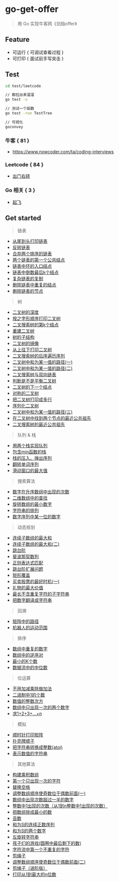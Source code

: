# go-get-offer

> 用 Go 实现牛客网《剑指offer》

## Feature

* 可运行 { 可调试查看过程 }
* 可打印 { 面试前手写突击 }

## Test

```bash
cd test/leetcode

// 都拉出来溜溜
go test -v

// 测试一个函数
go test -run TestTree

// 可视化
goconvey
```

### 牛客 { 81 }

* https://www.nowcoder.com/ta/coding-interviews

### Leetcode { 84 }

* [出门右转](./doc/leetcode/readme.md)

### Go 相关 { 3 }

* [起飞](./doc/language/readme.md)

## Get started

> 链表

* [从尾到头打印链表](./doc/offer/6.md) 
* [反转链表](./doc/offer/24.md) 
* [合并两个排序的链表](./doc/offer/25.md) 
* [两个链表的第一个公共结点](./doc/offer/52.md) 
* [链表中环的入口结点](./doc/offer/23.md) 
* [链表中倒数最后k个结点](./doc/offer/22.md) 
* [复杂链表的复制](./doc/offer/35.md) 
* [删除链表中重复的结点](./doc/offer/76.md) 
* [删除链表的节点](./doc/offer/18.md)

> 树

* [二叉树的深度](./doc/offer/55.md) 
* [按之字形顺序打印二叉树](./doc/offer/77.md) 
* [二叉搜索树的第k个结点](./doc/offer/54.md) 
* [重建二叉树](./doc/offer/7.md) 
* [树的子结构](./doc/offer/26.md) 
* [二叉树的镜像](./doc/offer/27.md) 
* [从上往下打印二叉树](./doc/offer/32.md) 
* [二叉搜索树的后序遍历序列](./doc/offer/33.md) 
* [二叉树中和为某一值的路径(一)](./doc/offer/82.md) 
* [二叉树中和为某一值的路径(二)](./doc/offer/34.md) 
* [二叉搜索树与双向链表](./doc/offer/36.md) 
* [判断是不是平衡二叉树](./doc/offer/79.md) 
* [二叉树的下一个结点](./doc/offer/8.md) 
* [对称的二叉树](./doc/offer/28.md) 
* [把二叉树打印成多行](./doc/offer/78.md) 
* [序列化二叉树](./doc/offer/37.md) 
* [二叉树中和为某一值的路径(三)](./doc/offer/84.md)
* [在二叉树中找到两个节点的最近公共祖先](./doc/offer/86.md)
* [二叉搜索树的最近公共祖先](./doc/offer/68.md) 

> 队列 & 栈

* [用两个栈实现队列](./doc/offer/9.md) 
* [包含min函数的栈](./doc/offer/30.md) 
* [栈的压入、弹出序列](./doc/offer/31.md) 
* [翻转单词序列](./doc/offer/73.md) 
* [滑动窗口的最大值](./doc/offer/59.md)

> 搜索算法

* [数字在升序数组中出现的次数](./doc/offer/53.md) 
* [二维数组中的查找](./doc/offer/4.md) 
* [旋转数组的最小数字](./doc/offer/11.md) 
* [字符串的排列](./doc/offer/38.md) 
* [数字序列中某一位的数字](./doc/offer/44.md)

> 动态规划

* [连续子数组的最大和](./doc/offer/42.md) 
* [连续子数组的最大和(二)](./doc/offer/85.md) 
* [跳台阶](./doc/offer/69.md) 
* [斐波那契数列](./doc/offer/10.md) 
* [正则表达式匹配](./doc/offer/19.md) 
* [跳台阶扩展问题](./doc/offer/71.md) 
* [矩形覆盖](./doc/offer/70.md) 
* [买卖股票的最好时机(一)](./doc/offer/63.md) 
* [礼物的最大价值](./doc/offer/47.md) 
* [最长不含重复字符的子字符串](./doc/offer/48.md) 
* [把数字翻译成字符串](./doc/offer/46.md)

> 回溯

* [矩阵中的路径](./doc/offer/12.md) 
* [机器人的运动范围](./doc/offer/13.md) 

> 排序

* [数组中重复的数字](./doc/offer/3.md) 
* [数组中的逆序对](./doc/offer/51.md) 
* [最小的K个数](./doc/offer/40.md) 
* [数据流中的中位数](./doc/offer/41.md) 

> 位运算

* [不用加减乘除做加法](./doc/offer/65.md) 
* [二进制中1的个数](./doc/offer/15.md) 
* [数值的整数次方](./doc/offer/16.md) 
* [数组中只出现一次的两个数字](./doc/offer/56.md) 
* [求1+2+3+...+n](./doc/offer/64.md) 

> 模拟

* [顺时针打印矩阵](./doc/offer/29.md) 
* [扑克牌顺子](./doc/offer/61.md) 
* [把字符串转换成整数(atoi)](./doc/offer/67.md) 
* [表示数值的字符串](./doc/offer/20.md)

> 其他算法

* [构建乘积数组](./doc/offer/66.md) 
* [第一个只出现一次的字符](./doc/offer/50.md) 
* [替换空格](./doc/offer/5.md) 
* [调整数组顺序使奇数位于偶数前面(一)](./doc/offer/21.md) 
* [数组中出现次数超过一半的数字](./doc/offer/39.md) 
* [整数中1出现的次数（从1到n整数中1出现的次数）](./doc/offer/43.md) 
* [把数组排成最小的数](./doc/offer/45.md) 
* [丑数](./doc/offer/49.md) 
* [和为S的连续正数序列](./doc/offer/74.md) 
* [和为S的两个数字](./doc/offer/57.md) 
* [左旋转字符串](./doc/offer/58.md) 
* [孩子们的游戏(圆圈中最后剩下的数)](./doc/offer/62.md) 
* [字符流中第一个不重复的字符](./doc/offer/75.md) 
* [剪绳子](./doc/offer/14.md) 
* [调整数组顺序使奇数位于偶数前面(二)](./doc/offer/81.md) 
* [剪绳子（进阶版）](./doc/offer/83.md) 
* [打印从1到最大的n位数](./doc/offer/17.md)